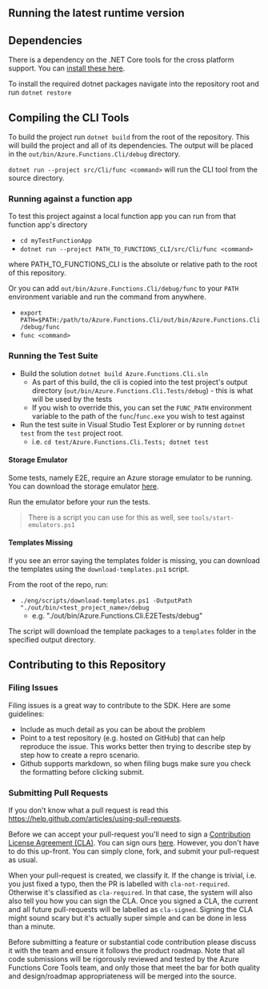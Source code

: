 ﻿## Running the latest runtime version

## Dependencies

There is a dependency on the .NET Core tools for the cross platform support. You can [install these here](https://www.microsoft.com/net/core).

To install the required dotnet packages navigate into the repository root and run `dotnet restore`

## Compiling the CLI Tools

To build the project run `dotnet build` from the root of the repository. This will build the project and all of its dependencies.
The output will be placed in the `out/bin/Azure.Functions.Cli/debug` directory.

`dotnet run --project src/Cli/func <command>` will run the CLI tool from the source directory.

### Running against a function app

To test this project against a local function app you can run from that function app's directory

- `cd myTestFunctionApp`
- `dotnet run --project PATH_TO_FUNCTIONS_CLI/src/Cli/func <command>`

where PATH_TO_FUNCTIONS_CLI is the absolute or relative path to the root of this repository.

Or you can add `out/bin/Azure.Functions.Cli/debug/func` to your `PATH` environment variable and run the command from anywhere.

- `export PATH=$PATH:/path/to/Azure.Functions.Cli/out/bin/Azure.Functions.Cli/debug/func`
- `func <command>`

### Running the Test Suite

- Build the solution `dotnet build Azure.Functions.Cli.sln`
  - As part of this build, the cli is copied into the test project's output directory (`out/bin/Azure.Functions.Cli.Tests/debug`) - this is what will be used by the tests
  - If you wish to override this, you can set the `FUNC_PATH` environment variable to the path of the `func`/`func.exe` you wish to test against
- Run the test suite in Visual Studio Test Explorer or by running `dotnet test` from the `test` project root.
  - i.e. `cd test/Azure.Functions.Cli.Tests; dotnet test`

#### Storage Emulator

Some tests, namely E2E, require an Azure storage emulator to be running. You can download the storage emulator [here](https://learn.microsoft.com/azure/storage/common/storage-use-azurite?tabs=visual-studio%2Cblob-storage).

Run the emulator before your run the tests.

> There is a script you can use for this as well, see `tools/start-emulators.ps1`

#### Templates Missing

If you see an error saying the templates folder is missing, you can download the templates using the `download-templates.ps1` script.

From the root of the repo, run:

- `./eng/scripts/download-templates.ps1 -OutputPath "./out/bin/<test_project_name>/debug`
  - e.g. "./out/bin/Azure.Functions.Cli.E2ETests/debug"

The script will download the template packages to a `templates` folder in the specified output directory.

## Contributing to this Repository

### Filing Issues

Filing issues is a great way to contribute to the SDK. Here are some guidelines:

* Include as much detail as you can be about the problem
* Point to a test repository (e.g. hosted on GitHub) that can help reproduce the issue. This works better then trying to describe step by step how to create a repro scenario.
* Github supports markdown, so when filing bugs make sure you check the formatting before clicking submit.

### Submitting Pull Requests

If you don't know what a pull request is read this https://help.github.com/articles/using-pull-requests.

Before we can accept your pull-request you'll need to sign a [Contribution License Agreement (CLA)](http://en.wikipedia.org/wiki/Contributor_License_Agreement). You can sign ours [here](https://cla2.dotnetfoundation.org). However, you don't have to do this up-front. You can simply clone, fork, and submit your pull-request as usual.

When your pull-request is created, we classify it. If the change is trivial, i.e. you just fixed a typo, then the PR is labelled with `cla-not-required`. Otherwise it's classified as `cla-required`. In that case, the system will also also tell you how you can sign the CLA. Once you signed a CLA, the current and all future pull-requests will be labelled as `cla-signed`. Signing the CLA might sound scary but it's actually super simple and can be done in less than a minute.

Before submitting a feature or substantial code contribution please discuss it with the team and ensure it follows the product roadmap. Note that all code submissions will be rigorously reviewed and tested by the Azure Functions Core Tools team, and only those that meet the bar for both quality and design/roadmap appropriateness will be merged into the source.
